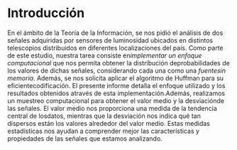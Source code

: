 # Introducción
En el ámbito de la Teoría de la Información, se nos pidió el análisis de dos señales adquiridas por sensores de luminosidad ubicados en distintos telescopios distribuidos en diferentes localizaciones del país. Como parte de este estudio, nuestra tarea consiste en*implementar un enfoque computacional* que nos permita obtener la distribución deprobabilidades de los valores de dichas señales, considerando cada una como una *fuentesin memoria*. Además, se nos solicita aplicar el algoritmo de Huffman para su eficientecodificación. El presente informe detalla el enfoque utilizado y los resultados obtenidos através de esta implementación.Además, realizamos un muestreo computacional para obtener el valor medio y la desviaciónde las señales. El valor medio nos proporciona una medida de la tendencia central de losdatos, mientras que la desviación nos indica qué tan dispersos están los valores alrededor del valor medio. Estas medidas estadísticas nos ayudan a comprender mejor las características y propiedades de las señales que estamos analizando.
